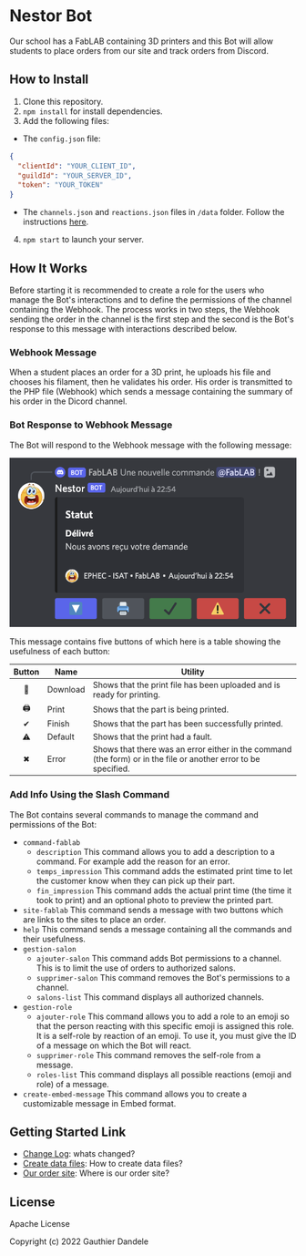 # Nestor Bot

Our school has a FabLAB containing 3D printers and this Bot will allow students to place orders from our site and track orders from Discord.

## How to Install

1. Clone this repository.
2. `npm install` for install dependencies.
3. Add the following files:

  - The `config.json` file:
  ```json
  {
    "clientId": "YOUR_CLIENT_ID",
    "guildId": "YOUR_SERVER_ID",
    "token": "YOUR_TOKEN"
  }
  ```
  - The `channels.json` and `reactions.json` files in `/data` folder. Follow the instructions [here](./data/README.md).

4. `npm start` to launch your server.

## How It Works

Before starting it is recommended to create a role for the users who manage the Bot's interactions and to define the permissions of the channel containing the Webhook.
The process works in two steps, the Webhook sending the order in the channel is the first step and the second is the Bot's response to this message with interactions described below.

### Webhook Message

When a student places an order for a 3D print, he uploads his file and chooses his filament, then he validates his order. His order is transmitted to the PHP file (Webhook) which sends a message containing the summary of his order in the Dicord channel.

### Bot Response to Webhook Message

The Bot will respond to the Webhook message with the following message:

![bot_reponse](./docs/images/bot_response.png)

This message contains five buttons of which here is a table showing the usefulness of each button:

| Button | Name | Utility |
|:---:|---|---|
| 🔽 | Download | Shows that the print file has been uploaded and is ready for printing. |
| 🖨 | Print | Shows that the part is being printed. |
| ✔ | Finish | Shows that the part has been successfully printed. |
| ⚠ | Default | Shows that the print had a fault. |
| ✖ | Error | Shows that there was an error either in the command (the form) or in the file or another error to be specified. |

### Add Info Using the Slash Command

The Bot contains several commands to manage the command and permissions of the Bot:

- `command-fablab`
  - `description`
  This command allows you to add a description to a command. For example add the reason for an error.
  - `temps_impression`
  This command adds the estimated print time to let the customer know when they can pick up their part.
  - `fin_impression`
  This command adds the actual print time (the time it took to print) and an optional photo to preview the printed part.
- `site-fablab`
This command sends a message with two buttons which are links to the sites to place an order.
- `help`
This command sends a message containing all the commands and their usefulness.
- `gestion-salon`
  - `ajouter-salon`
  This command adds Bot permissions to a channel. This is to limit the use of orders to authorized salons.
  - `supprimer-salon`
  This command removes the Bot's permissions to a channel.
  - `salons-list`
  This command displays all authorized channels.
- `gestion-role`
  - `ajouter-role`
  This command allows you to add a role to an emoji so that the person reacting with this specific emoji is assigned this role. It is a self-role by reaction of an emoji. To use it, you must give the ID of a message on which the Bot will react.
  - `supprimer-role`
  This command removes the self-role from a message.
  - `roles-list`
  This command displays all possible reactions (emoji and role) of a message.
- `create-embed-message`
  This command allows you to create a customizable message in Embed format.

## Getting Started Link

- [Change Log](./CHANGELOG.md): whats changed?
- [Create data files](./data/README.md): How to create data files?
- [Our order site](https://nestor-pages.herokuapp.com): Where is our order site?

## License

Apache License

Copyright (c) 2022 Gauthier Dandele
